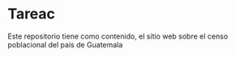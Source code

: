 # Tareac
Este repositorio tiene como contenido, el sitio web sobre el censo poblacional del pais de Guatemala
